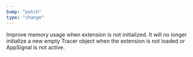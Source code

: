 ```yaml
---
bump: "patch"
type: "change"
---
```


Improve memory usage when extension is not initialized. It will no longer initialize a new empty Tracer object when the extension is not loaded or AppSignal is not active.
